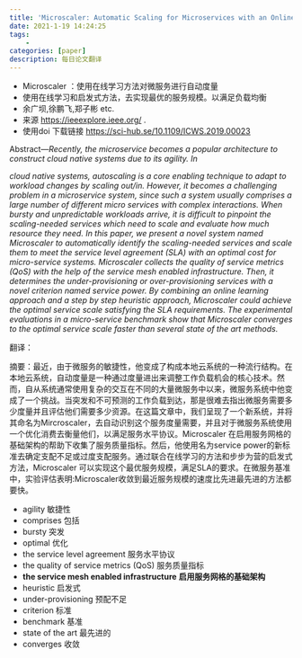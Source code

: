 ```yaml
---
title: 'Microscaler: Automatic Scaling for Microservices with an Online Learning Approach'
date: 2021-1-19 14:24:25
tags: 
	- 
categories: [paper]
description: 每日论文翻译
---
```


- Microscaler ：使用在线学习方法对微服务进行自动度量
- 使用在线学习和启发式方法，去实现最优的服务规模。以满足负载均衡
- 余广坝,徐鹏飞,郑子彬 etc.
- 来源  https://ieeexplore.ieee.org/ .
- 使用doi 下载链接  https://sci-hub.se/10.1109/ICWS.2019.00023

Abstract—*Recently, the microservice becomes a popular architecture to construct cloud native systems due to its agility. In*

*cloud native systems, autoscaling is a core enabling technique to adapt to workload changes by scaling out/in. However, it becomes a challenging problem in a microservice system, since such a system usually comprises a large number of different micro services with complex interactions. When bursty and unpredictable workloads arrive, it is difficult to pinpoint the scaling-needed services which need to scale and evaluate how much resource they need. In this paper, we present a novel system named Microscaler to automatically identify the scaling-needed services and scale them to meet the service level agreement (SLA) with an optimal cost for micro-service systems. Microscaler collects the quality of service metrics (QoS) with the help of the service mesh enabled infrastructure. Then, it determines the under-provisioning or over-provisioning services with a novel criterion named service power. By combining an online learning approach and a step by step heuristic approach, Microscaler could achieve the optimal service scale satisfying the SLA requirements. The experimental evaluations in a micro-service benchmark show that Microscaler converges to the optimal service scale faster than several state of the art methods.*

翻译：

摘要：最近，由于微服务的敏捷性，他变成了构成本地云系统的一种流行结构。在本地云系统，自动度量是一种通过度量进出来调整工作负载机会的核心技术。然而，自从系统通常使用复杂的交互在不同的大量微服务中以来，微服务系统中他变成了一个挑战。当突发和不可预测的工作负载到达，那是很难去指出微服务需要多少度量并且评估他们需要多少资源。在这篇文章中，我们呈现了一个新系统，并将其命名为Mircroscaler，去自动识别这个服务度量需要，并且对于微服务系统使用一个优化消费去衡量他们，以满足服务水平协议。Microscaler 在启用服务网格的基础架构的帮助下收集了服务质量指标。然后，他使用名为service power的新标准去确定支配不足或过度支配服务。通过联合在线学习的方法和步步为营的启发式方法，Microscaler 可以实现这个最优服务规模，满足SLA的要求。在微服务基准中，实验评估表明:Microscaler收敛到最近服务规模的速度比先进最先进的方法都要快。



- agility 敏捷性
- comprises 包括
- bursty 突发
- optimal 优化
- the service level agreement  服务水平协议
- the quality of service metrics (QoS)   服务质量指标
- **the service mesh enabled infrastructure**  **启用服务网格的基础架构**
- heuristic 启发式
- under-provisioning 预配不足
- criterion  标准
- benchmark  基准
- state of the art 最先进的
- converges 收敛